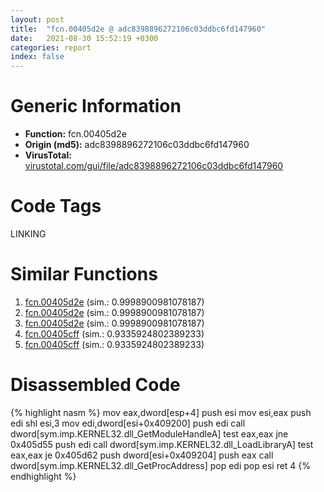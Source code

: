 ```yaml
---
layout: post
title:  "fcn.00405d2e @ adc8398896272106c03ddbc6fd147960"
date:   2021-08-30 15:52:19 +0300
categories: report
index: false
---
```


# Generic Information
- **Function:** fcn.00405d2e
- **Origin (md5):** adc8398896272106c03ddbc6fd147960
- **VirusTotal:** [virustotal.com/gui/file/adc8398896272106c03ddbc6fd147960][virustotal_ref]

# Code Tags
<span class="tag" id="LINKING">LINKING</span>


# Similar Functions

1. [fcn.00405d2e][similar_1_ref] (sim.: 0.9998900981078187)
2. [fcn.00405d2e][similar_2_ref] (sim.: 0.9998900981078187)
3. [fcn.00405d2e][similar_3_ref] (sim.: 0.9998900981078187)
4. [fcn.00405cff][similar_4_ref] (sim.: 0.9335924802389233)
5. [fcn.00405cff][similar_5_ref] (sim.: 0.9335924802389233)


# Disassembled Code

{% highlight nasm %}
mov eax,dword[esp+4]
push esi
mov esi,eax
push edi
shl esi,3
mov edi,dword[esi+0x409200]
push edi
call dword[sym.imp.KERNEL32.dll_GetModuleHandleA]
test eax,eax
jne 0x405d55
push edi
call dword[sym.imp.KERNEL32.dll_LoadLibraryA]
test eax,eax
je 0x405d62
push dword[esi+0x409204]
push eax
call dword[sym.imp.KERNEL32.dll_GetProcAddress]
pop edi
pop esi
ret 4
{% endhighlight %}


[similar_1_ref]: /report/fcn.00405d2e@4496320cb4a97972466a329cbf1e4905
[similar_2_ref]: /report/fcn.00405d2e@492187f692d233fb75807fcb5c6b4077
[similar_3_ref]: /report/fcn.00405d2e@8cfdb0713f3b8f9b0a5ef775f40cf182
[similar_4_ref]: /report/fcn.00405cff@99950e2743e70aa97fbc5106701b6c1c
[similar_5_ref]: /report/fcn.00405cff@310ca082a3ec64bc26e5df5a668466a2
[virustotal_ref]: https://www.virustotal.com/gui/file/adc8398896272106c03ddbc6fd147960